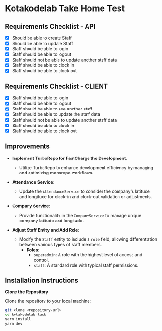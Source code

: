# Kotakodelab Take Home Test

## Requirements Checklist - API

- [x] Should be able to create Staff
- [x] Should be able to update Staff
- [x] Staff should be able to login
- [x] Staff should be able to logout
- [x] Staff should not be able to update another staff data
- [x] Staff should be able to clock in
- [x] Staff should be able to clock out

## Requirements Checklist - CLIENT

- [x] Staff should be able to login
- [x] Staff should be able to logout
- [x] Staff should be able to see another staff
- [x] Staff should be able to update the staff data
- [x] Staff should not be able to update another staff data
- [x] Staff should be able to clock in
- [x] Staff should be able to clock out

## Improvements

- **Implement TurboRepo for FastCharge the Development**:

  - Utilize TurboRepo to enhance development efficiency by managing and optimizing monorepo workflows.

- **Attendance Service**:

  - Update the `AttendanceService` to consider the company's latitude and longitude for clock-in and clock-out validation or adjustments.

- **Company Service**:

  - Provide functionality in the `CompanyService` to manage unique company latitude and longitude.

- **Adjust Staff Entity and Add Role**:
  - Modify the `Staff` entity to include a `role` field, allowing differentiation between various types of staff members.
    - **Roles**:
      - `superadmin`: A role with the highest level of access and control.
      - `staff`: A standard role with typical staff permissions.

## Installation Instructions

**Clone the Repository**

Clone the repository to your local machine:

```bash
git clone <repository-url>
cd kotakodelab-task
yarn install
yarn dev
```
